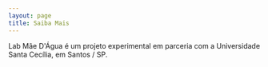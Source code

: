 ```yaml
---
layout: page
title: Saiba Mais
---
```


Lab Mãe D'Água é um projeto experimental em parceria com a Universidade Santa Cecília, em Santos / SP.
